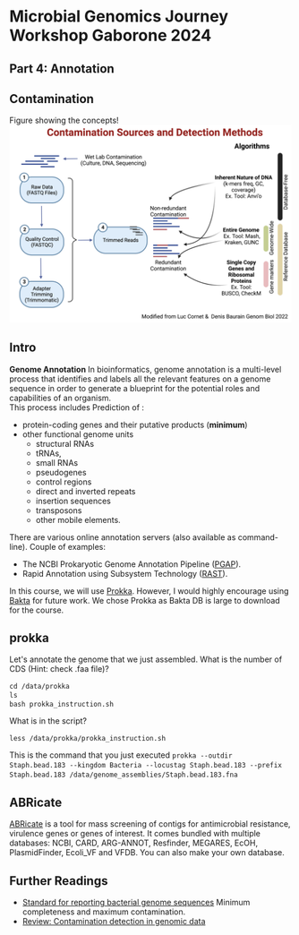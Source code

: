 # Microbial Genomics Journey Workshop Gaborone 2024
## Part 4: Annotation

## Contamination
Figure showing the concepts!
![Quality](Quality_Check.jpg)

## Intro

**Genome Annotation**
In bioinformatics, genome annotation is a multi-level process that identifies and labels all the relevant features on a genome sequence in order to generate a blueprint for the potential roles and capabilities of an organism.<br/>
This process includes Prediction of :
* protein-coding genes and their putative products (**minimum**)
* other functional genome units
  * structural RNAs
  * tRNAs,
  * small RNAs
  * pseudogenes
  * control regions
  * direct and inverted repeats
  * insertion sequences
  * transposons
  * other mobile elements.

There are various online annotation servers (also available as command-line). Couple of examples:
* The NCBI Prokaryotic Genome Annotation Pipeline ([PGAP](https://www.ncbi.nlm.nih.gov/genome/annotation_prok/)).
* Rapid Annotation using Subsystem Technology ([RAST](https://rast.nmpdr.org/)).

In this course, we will use [Prokka](https://github.com/tseemann/prokka). However, I would highly encourage using [Bakta](https://github.com/oschwengers/bakta) for future work. We chose Prokka as Bakta DB is large to download for the course.

## prokka
Let's annotate the genome that we just assembled. What is the number of CDS (Hint: check .faa file)?
```
cd /data/prokka
ls
bash prokka_instruction.sh
```
What is in the script?
```
less /data/prokka/prokka_instruction.sh
```
This is the command that you just executed
`prokka --outdir Staph.bead.183 --kingdom Bacteria --locustag Staph.bead.183 --prefix Staph.bead.183 /data/genome_assemblies/Staph.bead.183.fna`

## ABRicate
[ABRicate](https://github.com/tseemann/abricate) is a tool for mass screening of contigs for antimicrobial resistance, virulence genes or genes of interest. It comes bundled with multiple databases: NCBI, CARD, ARG-ANNOT, Resfinder, MEGARES, EcOH, PlasmidFinder, Ecoli_VF and VFDB. You can also make your own database.

## Further Readings
* [Standard for reporting bacterial genome sequences](https://www.nature.com/articles/nbt.3893) Minimum completeness and maximum contamination.
* [Review: Contamination detection in genomic data](https://genomebiology.biomedcentral.com/articles/10.1186/s13059-022-02619-9)
